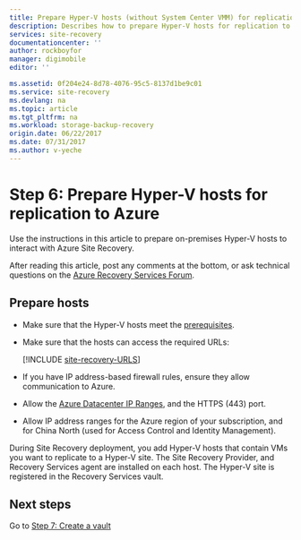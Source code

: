 ```yaml
---
title: Prepare Hyper-V hosts (without System Center VMM) for replication to Azure  | Azure
description: Describes how to prepare Hyper-V hosts for replication to Azure using Azure Site Recovery
services: site-recovery
documentationcenter: ''
author: rockboyfor
manager: digimobile
editor: ''

ms.assetid: 0f204e24-8d78-4076-95c5-8137d1be9c01
ms.service: site-recovery
ms.devlang: na
ms.topic: article
ms.tgt_pltfrm: na
ms.workload: storage-backup-recovery
origin.date: 06/22/2017
ms.date: 07/31/2017
ms.author: v-yeche
---
```


# Step 6: Prepare Hyper-V hosts for replication to Azure

Use the instructions in this article to prepare on-premises Hyper-V hosts to interact with Azure Site Recovery.

After reading this article, post any comments at the bottom, or ask technical questions on the [Azure Recovery Services Forum](https://social.msdn.microsoft.com/Forums/en-US/home?forum=hypervrecovmgr).

## Prepare hosts

- Make sure that the Hyper-V hosts meet the [prerequisites](site-recovery-prereq.md#disaster-recovery-of-hyper-v-virtual-machines-to-azure-no-virtual-machine-manager).
- Make sure that the hosts can access the required URLs:

    [!INCLUDE [site-recovery-URLS](../../includes/site-recovery-URLS.md)]

- If you have IP address-based firewall rules, ensure they allow communication to Azure.
- Allow the [Azure Datacenter IP Ranges](https://www.microsoft.com/download/confirmation.aspx?id=41653), and the HTTPS (443) port.
- Allow IP address ranges for the Azure region of your subscription, and for China North (used for Access Control and Identity Management).

During Site Recovery deployment, you add Hyper-V hosts that contain VMs you want to replicate to a Hyper-V site. The Site Recovery Provider, and Recovery Services agent are installed on each host. The Hyper-V site is registered in the Recovery Services vault.

## Next steps

Go to [Step 7: Create a vault](hyper-v-site-walkthrough-create-vault.md)

<!--Update_Description: new article about walkthrought prepare hyper-v from hyper-v to azure  -->